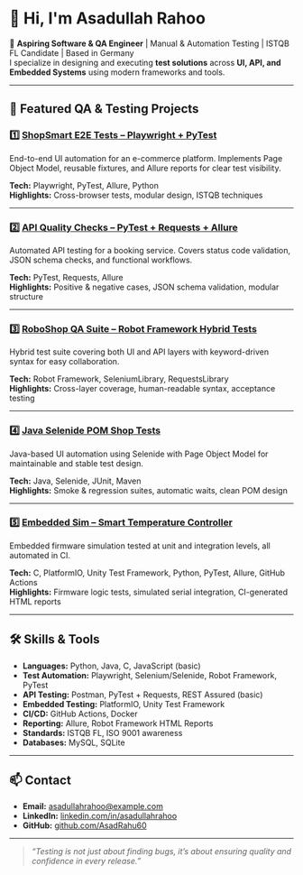 # 👋 Hi, I'm Asadullah Rahoo

🎯 **Aspiring Software & QA Engineer** | Manual & Automation Testing | ISTQB FL Candidate | Based in Germany  
I specialize in designing and executing **test solutions** across **UI, API, and Embedded Systems** using modern frameworks and tools.

---

## 📂 Featured QA & Testing Projects

### 1️⃣ [ShopSmart E2E Tests – Playwright + PyTest](https://github.com/Asadullah-Rahoo-/shopsmart-playwright)
End-to-end UI automation for an e-commerce platform. Implements Page Object Model, reusable fixtures, and Allure reports for clear test visibility.

**Tech:** Playwright, PyTest, Allure, Python  
**Highlights:** Cross-browser tests, modular design, ISTQB techniques

---

### 2️⃣ [API Quality Checks – PyTest + Requests + Allure](https://github.com//Asadullah-Rahoo-/api-quality-checks)
Automated API testing for a booking service. Covers status code validation, JSON schema checks, and functional workflows.

**Tech:** PyTest, Requests, Allure  
**Highlights:** Positive & negative cases, JSON schema validation, modular structure

---

### 3️⃣ [RoboShop QA Suite – Robot Framework Hybrid Tests](https://github.com//Asadullah-Rahoo-/roboshop-qa-suite)
Hybrid test suite covering both UI and API layers with keyword-driven syntax for easy collaboration.

**Tech:** Robot Framework, SeleniumLibrary, RequestsLibrary  
**Highlights:** Cross-layer coverage, human-readable syntax, acceptance testing

---

### 4️⃣ [Java Selenide POM Shop Tests](https://github.com/AsadRahu60/selenide-pom-shop-tests)
Java-based UI automation using Selenide with Page Object Model for maintainable and stable test design.

**Tech:** Java, Selenide, JUnit, Maven  
**Highlights:** Smoke & regression suites, automatic waits, clean POM design

---

### 5️⃣ [Embedded Sim – Smart Temperature Controller](https://github.com/AsadRahu60/embedded-sim-temp-controller)
Embedded firmware simulation tested at unit and integration levels, all automated in CI.

**Tech:** C, PlatformIO, Unity Test Framework, Python, PyTest, Allure, GitHub Actions  
**Highlights:** Firmware logic tests, simulated serial integration, CI-generated HTML reports

---

## 🛠 Skills & Tools

- **Languages:** Python, Java, C, JavaScript (basic)
- **Test Automation:** Playwright, Selenium/Selenide, Robot Framework, PyTest
- **API Testing:** Postman, PyTest + Requests, REST Assured (basic)
- **Embedded Testing:** PlatformIO, Unity Test Framework
- **CI/CD:** GitHub Actions, Docker
- **Reporting:** Allure, Robot Framework HTML Reports
- **Standards:** ISTQB FL, ISO 9001 awareness
- **Databases:** MySQL, SQLite

---

## 📫 Contact

- **Email:** asadullahrahoo@example.com  
- **LinkedIn:** [linkedin.com/in/asadullahrahoo](https://linkedin.com/in/asadullahrahoo)  
- **GitHub:** [github.com/AsadRahu60](https://github.com/AsadRahu60)

---

> _“Testing is not just about finding bugs, it’s about ensuring quality and confidence in every release.”_
